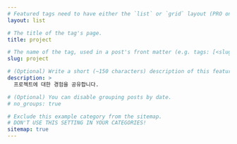 ```yaml
---
# Featured tags need to have either the `list` or `grid` layout (PRO only).
layout: list

# The title of the tag's page.
title: project

# The name of the tag, used in a post's front matter (e.g. tags: [<slug>]).
slug: project

# (Optional) Write a short (~150 characters) description of this featured tag.
description: >
  프로젝트에 대한 경험을 공유합니다. 

# (Optional) You can disable grouping posts by date.
# no_groups: true

# Exclude this example category from the sitemap.
# DON'T USE THIS SETTING IN YOUR CATEGORIES!
sitemap: true
---
```

